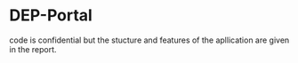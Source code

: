 # DEP-Portal
code is confidential but the stucture and features of the apllication are given in the report.
